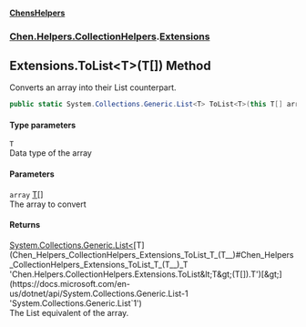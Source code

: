 #### [ChensHelpers](index 'index')
### [Chen.Helpers.CollectionHelpers](Chen_Helpers_CollectionHelpers 'Chen.Helpers.CollectionHelpers').[Extensions](Chen_Helpers_CollectionHelpers_Extensions 'Chen.Helpers.CollectionHelpers.Extensions')
## Extensions.ToList&lt;T&gt;(T[]) Method
Converts an array into their List counterpart.  
```csharp
public static System.Collections.Generic.List<T> ToList<T>(this T[] array);
```
#### Type parameters
<a name='Chen_Helpers_CollectionHelpers_Extensions_ToList_T_(T__)_T'></a>
`T`  
Data type of the array
  
#### Parameters
<a name='Chen_Helpers_CollectionHelpers_Extensions_ToList_T_(T__)_array'></a>
`array` [T](Chen_Helpers_CollectionHelpers_Extensions_ToList_T_(T__)#Chen_Helpers_CollectionHelpers_Extensions_ToList_T_(T__)_T 'Chen.Helpers.CollectionHelpers.Extensions.ToList&lt;T&gt;(T[]).T')[[]](https://docs.microsoft.com/en-us/dotnet/api/System.Array 'System.Array')  
The array to convert
  
#### Returns
[System.Collections.Generic.List&lt;](https://docs.microsoft.com/en-us/dotnet/api/System.Collections.Generic.List-1 'System.Collections.Generic.List`1')[T](Chen_Helpers_CollectionHelpers_Extensions_ToList_T_(T__)#Chen_Helpers_CollectionHelpers_Extensions_ToList_T_(T__)_T 'Chen.Helpers.CollectionHelpers.Extensions.ToList&lt;T&gt;(T[]).T')[&gt;](https://docs.microsoft.com/en-us/dotnet/api/System.Collections.Generic.List-1 'System.Collections.Generic.List`1')  
The List equivalent of the array.
